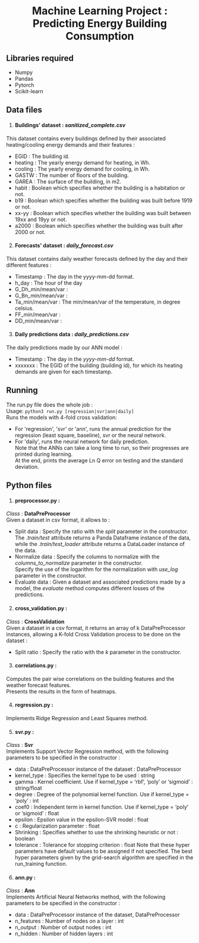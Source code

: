 <h1 align="center"> Machine Learning Project : Predicting Energy Building Consumption </h1>


## Libraries required
* Numpy
* Pandas
* Pytorch
* Scikit-learn


## Data files

1. #### Buildings' dataset : *sanitized_complete.csv*
This dataset contains every buildings defined by their associated heating/cooling energy demands and their features :
* EGID : The building id.
* heating : The yearly energy demand for heating, in Wh.
* cooling : The yearly energy demand for cooling, in Wh.
* GASTW : The number of floors of the building.
* GAREA : The surface of the building, in m2.
* habit : Boolean which specifies whether the building is a habitation or not.
* b19 : Boolean which specifies whether the building was built before 1919 or not.
* xx-yy : Boolean which specifies whether the building was built between 19xx and 19yy or not.
* a2000 : Boolean which specifies whether the building was built after 2000 or not.

2. #### Forecasts' dataset : *daily_forecast.csv*
This dataset contains daily weather forecasts defined by the day and their different features :
* Timestamp : The day in the yyyy-mm-dd format.
* h_day : The hour of the day
* G_Dh_min/mean/var :
* G_Bn_min/mean/var :
* Ta_min/mean/var : The min/mean/var of the temperature, in degree celsius.
* FF_min/mean/var :
* DD_min/mean/var :

3. #### Daily predictions data : *daily_predictions.csv*
The daily predictions made by our ANN model :
* Timestamp : The day in the *yyyy-mm-dd* format.
* xxxxxxx : The EGID of the building (building id), for which its heating demands are given for each timestamp.


## Running

The run.py file does the whole job :<br/>
Usage: `python3 run.py [regression|svr|ann|daily]`<br/>
Runs the models with 4-fold cross validation:<br/>
* For 'regression', 'svr' or 'ann', runs the annual prediction for the regression (least square, baseline), svr or the neural network.
* For 'daily', runs the neural network for daily prediction.<br/>
Note that the ANNs can take a long time to run, so their progresses are printed during learning.<br/>
At the end, prints the average Ln Q error on testing and the standard deviation.


## Python files

1. #### preprocessor.py :
*Class* : **DataPreProcessor**<br/>
Given a dataset in csv format, it allows to :
* Split data :
Specify the ratio with the *split* parameter in the constructor.<br/>
The *.train/test* attribute returns a Panda Dataframe instance of the data,
while the *.train/test_loader* attribute returns a DataLoader instance of the data.
* Normalize data :
Specify the columns to normalize with the *columns_to_normalize* parameter in the constructor.<br/>
Specify the use of the logarithm for the normalization with *use_log* parameter in the constructor.
* Evaluate data :
Given a dataset and associated predictions made by a model, the *evaluate* method computes different losses of the predictions.

2. #### cross_validation.py :
*Class* : **CrossValidation**<br/>
Given a dataset in a csv format, it returns an array of k DataPreProcessor instances,
allowing a K-fold Cross Validation process to be done on the dataset :
* Split ratio :
Specify the ratio with the *k* parameter in the constructor.

3. #### correlations.py :
Computes the pair wise correlations on the building features and the weather forecast features.<br/>
Presents the results in the form of heatmaps.

4. #### regression.py :
Implements Ridge Regression and Least Squares method.

5. #### svr.py :
*Class* : **Svr**<br/>
Implements Support Vector Regression method, with the following parameters to be specified in the constructor :
* data : DataPreProcessor instance of the dataset : DataPreProcessor
* kernel_type : Specifies the kernel type to be used : string
* gamma : Kernel coefficient. Use if kernel_type = ‘rbf’, ‘poly’ or ‘sigmoid’ : string/float
* degree : Degree of the polynomial kernel function. Use if kernel_type = ‘poly’ : int
* coef0 : Independent term in kernel function. Use if kernel_type = ‘poly’ or ‘sigmoid’ : float
* epsilon : Epsilon value in the epsilon-SVR model : float
* c : Regularization parameter : float
* Shrinking : Specifies whether to use the shrinking heuristic or not : boolean
* tolerance : Tolerance for stopping criterion : float
Note that these hyper parameters have default values to be assigned if not specified.
The best hyper parameters given by the grid-search algorithm are specified in the run_training function.

6. #### ann.py :
*Class* : **Ann**<br/>
Implements Artificial Neural Networks method, with the following parameters to be specified in the constructor :
* data :  DataPreProcessor instance of the dataset, DataPreProcessor
* n_features : Number of nodes on a layer : int
* n_output : Number of output nodes : int
* n_hidden : Number of hidden layers : int
